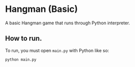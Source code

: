 # Hangman (Basic)

A basic Hangman game that runs through Python interpreter.

## How to run.
To run, you must open `main.py` with Python like so:

`python main.py`